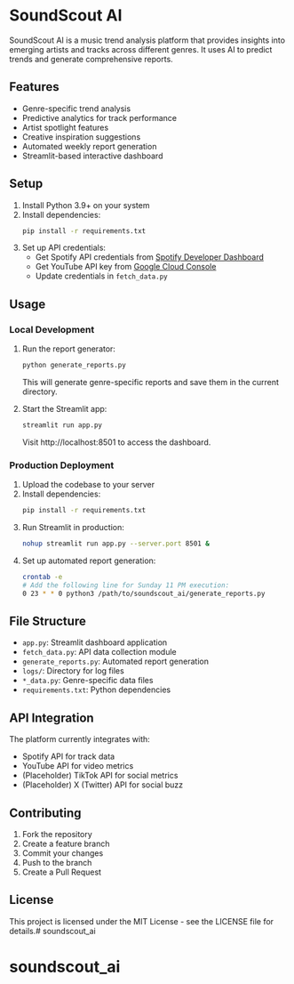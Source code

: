 # SoundScout AI

SoundScout AI is a music trend analysis platform that provides insights into emerging artists and tracks across different genres. It uses AI to predict trends and generate comprehensive reports.

## Features

- Genre-specific trend analysis
- Predictive analytics for track performance
- Artist spotlight features
- Creative inspiration suggestions
- Automated weekly report generation
- Streamlit-based interactive dashboard

## Setup

1. Install Python 3.9+ on your system
2. Install dependencies:
   ```bash
   pip install -r requirements.txt
   ```
3. Set up API credentials:
   - Get Spotify API credentials from [Spotify Developer Dashboard](https://developer.spotify.com/dashboard)
   - Get YouTube API key from [Google Cloud Console](https://console.cloud.google.com)
   - Update credentials in `fetch_data.py`

## Usage

### Local Development

1. Run the report generator:
   ```bash
   python generate_reports.py
   ```
   This will generate genre-specific reports and save them in the current directory.

2. Start the Streamlit app:
   ```bash
   streamlit run app.py
   ```
   Visit http://localhost:8501 to access the dashboard.

### Production Deployment

1. Upload the codebase to your server
2. Install dependencies:
   ```bash
   pip install -r requirements.txt
   ```
3. Run Streamlit in production:
   ```bash
   nohup streamlit run app.py --server.port 8501 &
   ```
4. Set up automated report generation:
   ```bash
   crontab -e
   # Add the following line for Sunday 11 PM execution:
   0 23 * * 0 python3 /path/to/soundscout_ai/generate_reports.py
   ```

## File Structure

- `app.py`: Streamlit dashboard application
- `fetch_data.py`: API data collection module
- `generate_reports.py`: Automated report generation
- `logs/`: Directory for log files
- `*_data.py`: Genre-specific data files
- `requirements.txt`: Python dependencies

## API Integration

The platform currently integrates with:
- Spotify API for track data
- YouTube API for video metrics
- (Placeholder) TikTok API for social metrics
- (Placeholder) X (Twitter) API for social buzz

## Contributing

1. Fork the repository
2. Create a feature branch
3. Commit your changes
4. Push to the branch
5. Create a Pull Request

## License

This project is licensed under the MIT License - see the LICENSE file for details.# soundscout_ai
# soundscout_ai
